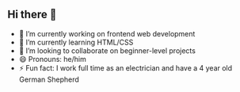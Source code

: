 ## Hi there 👋

<!--
**nfaber1095/nfaber1095** is a ✨ _special_ ✨ repository because its `README.md` (this file) appears on your GitHub profile.

Here are some ideas to get you started:

- 🔭 I’m currently working on ...
- 🌱 I’m currently learning ...
- 👯 I’m looking to collaborate on ...
- 🤔 I’m looking for help with ...
- 💬 Ask me about ...
- 📫 How to reach me: ...
- 😄 Pronouns: ...
- ⚡ Fun fact: ...
-->
- 🔭 I’m currently working on frontend web development
- 🌱 I’m currently learning HTML/CSS
- 👯 I’m looking to collaborate on beginner-level projects
- 😄 Pronouns: he/him
- ⚡ Fun fact: I work full time as an electrician and have a 4 year old German Shepherd
